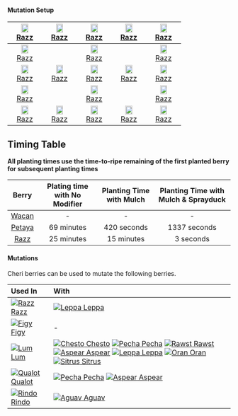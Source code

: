 #### Mutation Setup

[<img src="https://raw.githubusercontent.com/BaileyP2SR/pokeclicker-wiki/9e594e9d84b417cf51ca1134894360a25c514895/Razz.png" width=50% height=50%> Razz](#Berries/Razz) | [<img src="https://raw.githubusercontent.com/BaileyP2SR/pokeclicker-wiki/9e594e9d84b417cf51ca1134894360a25c514895/Razz.png" width=50% height=50%> Razz](#Berries/Razz) | [<img src="https://raw.githubusercontent.com/BaileyP2SR/pokeclicker-wiki/9e594e9d84b417cf51ca1134894360a25c514895/Razz.png" width=50% height=50%> Razz](#Berries/Razz) | [<img src="https://raw.githubusercontent.com/BaileyP2SR/pokeclicker-wiki/9e594e9d84b417cf51ca1134894360a25c514895/Razz.png" width=50% height=50%> Razz](#Berries/Razz) | [<img src="https://raw.githubusercontent.com/BaileyP2SR/pokeclicker-wiki/9e594e9d84b417cf51ca1134894360a25c514895/Razz.png" width=50% height=50%> Razz](#Berries/Razz) 
| :----: | :----: | :----: | :----: | :----: |
[<img src="https://raw.githubusercontent.com/BaileyP2SR/pokeclicker-wiki/9e594e9d84b417cf51ca1134894360a25c514895/Razz.png" width=50% height=50%> Razz](#Berries/Razz) |   | [<img src="https://raw.githubusercontent.com/BaileyP2SR/pokeclicker-wiki/9e594e9d84b417cf51ca1134894360a25c514895/Razz.png" width=50% height=50%> Razz](#Berries/Razz) |   | [<img src="https://raw.githubusercontent.com/BaileyP2SR/pokeclicker-wiki/9e594e9d84b417cf51ca1134894360a25c514895/Razz.png" width=50% height=50%> Razz](#Berries/Razz) 
[<img src="https://raw.githubusercontent.com/BaileyP2SR/pokeclicker-wiki/9e594e9d84b417cf51ca1134894360a25c514895/Razz.png" width=50% height=50%> Razz](#Berries/Razz) | [<img src="https://raw.githubusercontent.com/BaileyP2SR/pokeclicker-wiki/9e594e9d84b417cf51ca1134894360a25c514895/Razz.png" width=50% height=50%> Razz](#Berries/Razz) | [<img src="https://raw.githubusercontent.com/BaileyP2SR/pokeclicker-wiki/9e594e9d84b417cf51ca1134894360a25c514895/Razz.png" width=50% height=50%> Razz](#Berries/Razz) | [<img src="https://raw.githubusercontent.com/BaileyP2SR/pokeclicker-wiki/9e594e9d84b417cf51ca1134894360a25c514895/Razz.png" width=50% height=50%> Razz](#Berries/Razz) | [<img src="https://raw.githubusercontent.com/BaileyP2SR/pokeclicker-wiki/9e594e9d84b417cf51ca1134894360a25c514895/Razz.png" width=50% height=50%> Razz](#Berries/Razz) 
[<img src="https://raw.githubusercontent.com/BaileyP2SR/pokeclicker-wiki/9e594e9d84b417cf51ca1134894360a25c514895/Razz.png" width=50% height=50%> Razz](#Berries/Razz) |   | [<img src="https://raw.githubusercontent.com/BaileyP2SR/pokeclicker-wiki/9e594e9d84b417cf51ca1134894360a25c514895/Razz.png" width=50% height=50%> Razz](#Berries/Razz) |   | [<img src="https://raw.githubusercontent.com/BaileyP2SR/pokeclicker-wiki/9e594e9d84b417cf51ca1134894360a25c514895/Razz.png" width=50% height=50%> Razz](#Berries/Razz) 
[<img src="https://raw.githubusercontent.com/BaileyP2SR/pokeclicker-wiki/9e594e9d84b417cf51ca1134894360a25c514895/Razz.png" width=50% height=50%> Razz](#Berries/Razz) | [<img src="https://raw.githubusercontent.com/BaileyP2SR/pokeclicker-wiki/9e594e9d84b417cf51ca1134894360a25c514895/Razz.png" width=50% height=50%> Razz](#Berries/Razz) | [<img src="https://raw.githubusercontent.com/BaileyP2SR/pokeclicker-wiki/9e594e9d84b417cf51ca1134894360a25c514895/Razz.png" width=50% height=50%> Razz](#Berries/Razz) | [<img src="https://raw.githubusercontent.com/BaileyP2SR/pokeclicker-wiki/9e594e9d84b417cf51ca1134894360a25c514895/Razz.png" width=50% height=50%> Razz](#Berries/Razz) | [<img src="https://raw.githubusercontent.com/BaileyP2SR/pokeclicker-wiki/9e594e9d84b417cf51ca1134894360a25c514895/Razz.png" width=50% height=50%> Razz](#Berries/Razz)

## Timing Table

**All planting times use the time-to-ripe remaining of the first planted berry for subsequent planting times**

Berry | Plating time with No Modifier | Planting Time with Mulch | Planting Time with Mulch & Sprayduck
| :----: | :----: | :----: | :----: |
[Wacan](#!Berries/Wacan) | - | - | -
[Petaya](#!Berries/Petaya) | 69 minutes | 420 seconds | 1337 seconds
[Razz](#!Berries/Razz) | 25 minutes | 15 minutes | 3 seconds

#### Mutations
 
Cheri berries can be used to mutate the following berries.

Used In | With
:---- | :----
[![Razz](./pokeclicker/docs/assets/images/items/berry/Razz.png) Razz](#!Berries/Razz) | [![Leppa](./pokeclicker/docs/assets/images/items/berry/Leppa.png) Leppa](#!Berries/Leppa)
[![Figy](./pokeclicker/docs/assets/images/items/berry/Figy.png) Figy](#!Berries/Figy) | -
[![Lum](./pokeclicker/docs/assets/images/items/berry/Lum.png) Lum](#!Berries/Lum) | [![Chesto](./pokeclicker/docs/assets/images/items/berry/Chesto.png) Chesto](#!Berries/Chesto) [![Pecha](./pokeclicker/docs/assets/images/items/berry/Pecha.png) Pecha](#!Berries/Pecha) [![Rawst](./pokeclicker/docs/assets/images/items/berry/Rawst.png) Rawst](#!Berries/Rawst) [![Aspear](./pokeclicker/docs/assets/images/items/berry/Aspear.png) Aspear](#!Berries/Aspear) [![Leppa](./pokeclicker/docs/assets/images/items/berry/Leppa.png) Leppa](#!Berries/Leppa) [![Oran](./pokeclicker/docs/assets/images/items/berry/Oran.png) Oran](#!Berries/Oran) [![Sitrus](./pokeclicker/docs/assets/images/items/berry/Sitrus.png) Sitrus](#!Berries/Sitrus)
[![Qualot](./pokeclicker/docs/assets/images/items/berry/Qualot.png) Qualot](#!Berries/Qualot) | [![Pecha](./pokeclicker/docs/assets/images/items/berry/Pecha.png) Pecha](#!Berries/Pecha) [![Aspear](./pokeclicker/docs/assets/images/items/berry/Aspear.png) Aspear](#!Berries/Aspear)
[![Rindo](./pokeclicker/docs/assets/images/items/berry/Rindo.png) Rindo](#!Berries/Rindo) | [![Aguav](./pokeclicker/docs/assets/images/items/berry/Aguav.png) Aguav](#!Berries/Aguav)
